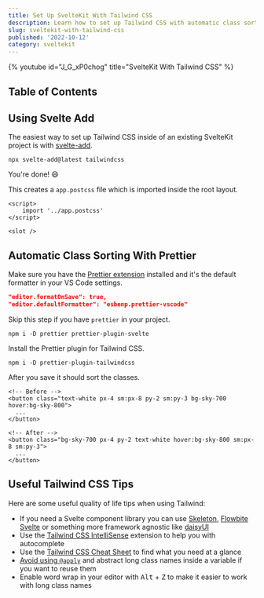 ```yaml
---
title: Set Up SvelteKit With Tailwind CSS
description: Learn how to set up Tailwind CSS with automatic class sorting using SvelteKit.
slug: sveltekit-with-tailwind-css
published: '2022-10-12'
category: sveltekit
---
```


{% youtube id="J_G_xP0chog" title="SvelteKit With Tailwind CSS" %}

## Table of Contents

## Using Svelte Add

The easiest way to set up Tailwind CSS inside of an existing SvelteKit project is with [svelte-add](https://github.com/svelte-add/svelte-add).

```shell:terminal
npx svelte-add@latest tailwindcss
```

You're done! 😄

This creates a `app.postcss` file which is imported inside the root layout.

```html:src/routes/+layout.svelte showLineNumbers
<script>
	import '../app.postcss'
</script>

<slot />
```

## Automatic Class Sorting With Prettier

Make sure you have the [Prettier extension](https://marketplace.visualstudio.com/items?itemName=esbenp.prettier-vscode) installed and it's the default formatter in your VS Code settings.

```json:settings.json showLineNumbers
"editor.formatOnSave": true,
"editor.defaultFormatter": "esbenp.prettier-vscode"
```

Skip this step if you have `prettier` in your project.

```shell:terminal
npm i -D prettier prettier-plugin-svelte
```

Install the Prettier plugin for Tailwind CSS.

```shell:terminal
npm i -D prettier-plugin-tailwindcss
```

After you save it should sort the classes.

```html:routes/+page.svelte showLineNumbers
<!-- Before -->
<button class="text-white px-4 sm:px-8 py-2 sm:py-3 bg-sky-700 hover:bg-sky-800">
  ...
</button>

<!-- After -->
<button class="bg-sky-700 px-4 py-2 text-white hover:bg-sky-800 sm:px-8 sm:py-3">
  ...
</button>
```

## Useful Tailwind CSS Tips

Here are some useful quality of life tips when using Tailwind:

- If you need a Svelte component library you can use [Skeleton](https://www.skeleton.dev/), [Flowbite Svelte](https://flowbite-svelte.com/) or something more framework agnostic like [daisyUI](https://daisyui.com/)
- Use the [Tailwind CSS IntelliSense](https://marketplace.visualstudio.com/items?itemName=bradlc.vscode-tailwindcss) extension to help you with autocomplete
- Use the [Tailwind CSS Cheat Sheet](https://nerdcave.com/tailwind-cheat-sheet) to find what you need at a glance
- [Avoid using `@apply`](https://twitter.com/adamwathan/status/1226511611592085504) and abstract long class names inside a variable if you want to reuse them
- Enable word wrap in your editor with <kbd>Alt</kbd> + <kbd>Z</kbd> to make it easier to work with long class names
